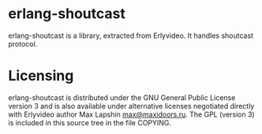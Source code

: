 erlang-shoutcast
===========

erlang-shoutcast is a library, extracted from Erlyvideo. 
It handles shoutcast protocol.

Licensing
=========

erlang-shoutcast is distributed under the GNU General Public License version 3 and is also available under alternative licenses negotiated directly with Erlyvideo author Max Lapshin <max@maxidoors.ru>. The GPL (version 3) is included in this source tree in the file COPYING.

